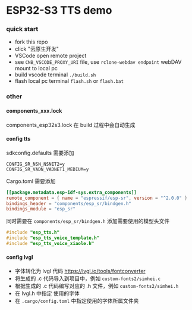 ESP32-S3 TTS demo
===


### quick start

- fork this repo
- click "云原生开发"
- VSCode open remote project
- see `CNB_VSCODE_PROXY_URI` file, use `rclone-webdav endpoint` webDAV mount to local pc
- build vscode terminal `./build.sh`
- flash local pc terminal `flash.sh` or `flash.bat`

### other

#### components_xxx.lock

components_esp32s3.lock 在 build 过程中会自动生成

#### config tts

sdkconfig.defaults 需要添加

```
CONFIG_SR_NSN_NSNET2=y
CONFIG_SR_VADN_VADNET1_MEDIUM=y
```

Cargo.toml 需要添加

```toml
[[package.metadata.esp-idf-sys.extra_components]]
remote_component = { name = "espressif/esp-sr", version = "^2.0.0" }
bindings_header = "components/esp_sr/bindgen.h"
bindings_module = "esp_sr"
```

同时需要在 `components/esp_sr/bindgen.h` 添加需要使用的模型头文件

```h
#include "esp_tts.h"
#include "esp_tts_voice_template.h"
#include "esp_tts_voice_xiaole.h"
```


#### config lvgl

- 字体转化为 lvgl 代码 https://lvgl.io/tools/fontconverter
- 将生成的 .c 代码导入到项目中，例如 `custom-fonts2/simhei.c`
- 根据生成的 .c 代码编写对应的 .h 文件，例如 `custom-fonts2/simhei.h`
- 在 lvgl.h 中指定 使用的字体
- 在 `.cargo/config.toml` 中指定使用的字体所属文件夹
